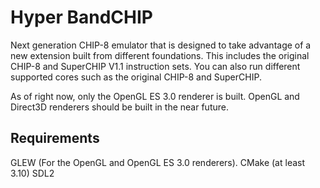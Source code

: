 # Hyper BandCHIP

Next generation CHIP-8 emulator that is designed to take advantage of a new extension built from different foundations.
This includes the original CHIP-8 and SuperCHIP V1.1 instruction sets.  You can also run different supported cores such
as the original CHIP-8 and SuperCHIP.

As of right now, only the OpenGL ES 3.0 renderer is built.  OpenGL and Direct3D renderers should be built in the near future.

## Requirements

GLEW (For the OpenGL and OpenGL ES 3.0 renderers).
CMake (at least 3.10)
SDL2

